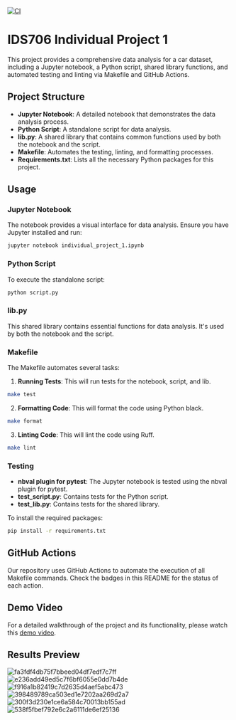 [![CI](https://github.com/yabeizeng1121/individual_project_1/actions/workflows/cicd.yml/badge.svg)](https://github.com/yabeizeng1121/individual_project_1/actions/workflows/cicd.yml)
# IDS706 Individual Project 1 

This project provides a comprehensive data analysis for a car dataset, including a Jupyter notebook, a Python script, shared library functions, and automated testing and linting via Makefile and GitHub Actions.

## Project Structure

- **Jupyter Notebook**: A detailed notebook that demonstrates the data analysis process.
- **Python Script**: A standalone script for data analysis.
- **lib.py**: A shared library that contains common functions used by both the notebook and the script.
- **Makefile**: Automates the testing, linting, and formatting processes.
- **Requirements.txt**: Lists all the necessary Python packages for this project.

## Usage

### Jupyter Notebook

The notebook provides a visual interface for data analysis. Ensure you have Jupyter installed and run:

```bash
jupyter notebook individual_project_1.ipynb
```

### Python Script

To execute the standalone script:

```bash
python script.py
```

### lib.py

This shared library contains essential functions for data analysis. It's used by both the notebook and the script.

### Makefile

The Makefile automates several tasks:

1. **Running Tests**: This will run tests for the notebook, script, and lib.

```bash
make test
```

2. **Formatting Code**: This will format the code using Python black.

```bash
make format
```

3. **Linting Code**: This will lint the code using Ruff.

```bash
make lint
```

### Testing

- **nbval plugin for pytest**: The Jupyter notebook is tested using the nbval plugin for pytest.
- **test_script.py**: Contains tests for the Python script.
- **test_lib.py**: Contains tests for the shared library.

To install the required packages:

```bash
pip install -r requirements.txt
```

## GitHub Actions

Our repository uses GitHub Actions to automate the execution of all Makefile commands. Check the badges in this README for the status of each action.

## Demo Video

For a detailed walkthrough of the project and its functionality, please watch this [demo video](https://www.youtube.com/watch?v=gKVrd4IMT4s).

## Results Preview

![fa3fdf4db75f7bbeed04df7edf7c7ff](https://github.com/yabeizeng1121/individual_project_1/assets/143656459/9f2be7eb-207c-40fb-b969-0ba41fb75eec)
![e236add49ed5c7f6bf6055e0dd7b4de](https://github.com/yabeizeng1121/individual_project_1/assets/143656459/67009f50-52ba-4a33-9b5a-c5f2d99469b9)
![f916a1b82419c7d2635d4aef5abc473](https://github.com/yabeizeng1121/individual_project_1/assets/143656459/87085dc6-87e7-4aed-90b9-b393276d6007)
![398489789ca503ed1e7202aa269d2a7](https://github.com/yabeizeng1121/individual_project_1/assets/143656459/c290a8b9-346d-40b5-b8fa-2d55886b8dfb)
![300f3d230e1ce6a584c70013bb155ad](https://github.com/yabeizeng1121/individual_project_1/assets/143656459/ce469437-c82d-4904-a671-afeb9a678e5e)
![538f5fbef792e6c2a6111de6ef25136](https://github.com/yabeizeng1121/individual_project_1/assets/143656459/d0963fd9-e701-4f3e-9547-943f5902c786)


